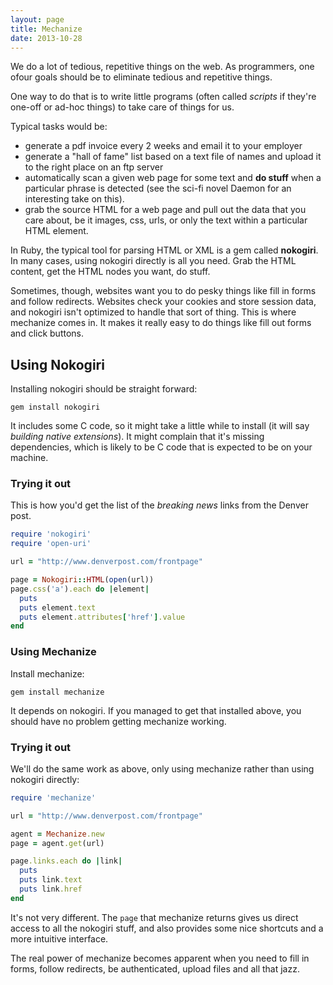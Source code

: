 ```yaml
---
layout: page
title: Mechanize
date: 2013-10-28
---
```


We do a lot of tedious, repetitive things on the web. As programmers, one ofour goals should be to eliminate tedious and repetitive things.

One way to do that is to write little programs (often called _scripts_ if they're one-off or ad-hoc things) to take care of things for us.

Typical tasks would be:

* generate a pdf invoice every 2 weeks and email it to your employer
* generate a "hall of fame" list based on a text file of names and upload it to the right place on an ftp server
* automatically scan a given web page for some text and **do stuff** when a particular phrase is detected (see the sci-fi novel Daemon for an interesting take on this).
* grab the source HTML for a web page and pull out the data that you care about, be it images, css, urls, or only the text within a particular HTML element.

In Ruby, the typical tool for parsing HTML or XML is a gem called **nokogiri**. In many cases, using nokogiri directly is all you need. Grab the HTML content, get the HTML nodes you want, do stuff.

Sometimes, though, websites want you to do pesky things like fill in forms and follow redirects. Websites check your cookies and store session data, and nokogiri isn't optimized to handle that sort of thing. This is where mechanize comes in. It makes it really easy to do things like fill out forms and click buttons.

## Using Nokogiri

Installing nokogiri should be straight forward:

```plain
gem install nokogiri
```

It includes some C code, so it might take a little while to install (it will say _building native extensions_). It might complain that it's missing dependencies, which is likely to be C code that is expected to be on your machine.

### Trying it out

This is how you'd get the list of the _breaking news_ links from the Denver post.

```ruby
require 'nokogiri'
require 'open-uri'

url = "http://www.denverpost.com/frontpage"

page = Nokogiri::HTML(open(url))
page.css('a').each do |element|
  puts
  puts element.text
  puts element.attributes['href'].value
end
```

### Using Mechanize

Install mechanize:

```plain
gem install mechanize
```

It depends on nokogiri. If you managed to get that installed above, you should have no problem getting mechanize working.

### Trying it out

We'll do the same work as above, only using mechanize rather than using nokogiri directly:

```ruby
require 'mechanize'

url = "http://www.denverpost.com/frontpage"

agent = Mechanize.new
page = agent.get(url)

page.links.each do |link|
  puts
  puts link.text
  puts link.href
end
```

It's not very different. The `page` that mechanize returns gives us direct access to all the nokogiri stuff, and also provides some nice shortcuts and a more intuitive interface.

The real power of mechanize becomes apparent when you need to fill in forms, follow redirects, be authenticated, upload files and all that jazz.

